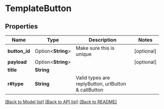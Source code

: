 # TemplateButton

## Properties

Name | Type | Description | Notes
------------ | ------------- | ------------- | -------------
**button_id** | Option<**String**> | Make sure this is unique | [optional]
**payload** | Option<**String**> |  | [optional]
**title** | **String** |  | 
**r#type** | **String** | Valid types are replyButton, urlButton & callButton | 

[[Back to Model list]](../README.md#documentation-for-models) [[Back to API list]](../README.md#documentation-for-api-endpoints) [[Back to README]](../README.md)


